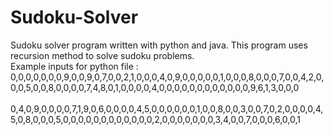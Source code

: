 # Sudoku-Solver
Sudoku solver program written with python and java.
This program uses recursion method to solve sudoku problems.
<br>Example inputs for python file : 0,0,0,0,0,0,0,9,0,0,9,0,7,0,0,2,1,0,0,0,4,0,9,0,0,0,0,0,1,0,0,0,8,0,0,0,7,0,0,4,2,0,0,0,5,0,0,8,0,0,0,0,7,4,8,0,1,0,0,0,0,4,0,0,0,0,0,0,0,0,0,0,0,0,9,6,1,3,0,0,0
<br>
<br>
0,4,0,9,0,0,0,0,7,1,9,0,6,0,0,0,0,4,5,0,0,0,0,0,0,1,0,0,8,0,0,3,0,0,7,0,2,0,0,0,0,4,5,0,8,0,0,0,5,0,0,0,0,0,0,0,0,0,0,0,0,2,0,0,0,0,0,0,0,3,4,0,0,7,0,0,0,6,0,0,1
